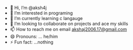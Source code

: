 - 👋 Hi, I’m @aksh4j
- 👀 I’m interested in programing
- 🌱 I’m currently learning c langauge 
- 💞️ I’m looking to collaborate on projects and ace my skills
- 📫 How to reach me on email akshaj2006.17@gmail.com 
- 😄 Pronouns: ... he/him
- ⚡ Fun fact: ...nothing

<!---
aksh4j/aksh4j is a ✨ special ✨ repository because its `README.md` (this file) appears on your GitHub profile.
You can click the Preview link to take a look at your changes.
--->
